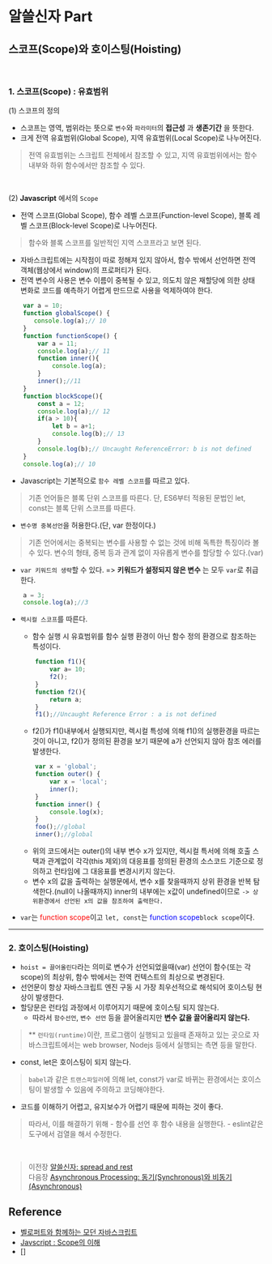 # 알쓸신자 Part

## 스코프(Scope)와 호이스팅(Hoisting)
<br/>

### 1. 스코프(Scope) : 유효범위
(1) 스코프의 정의
- 스코프는 영역, 범위라는 뜻으로 `변수`와 `파라미터`의 __접근성__ 과 __생존기간__ 을 뜻한다.
- 크게 전역 유효범위(Global Scope), 지역 유효범위(Local Scope)로 나누어진다.
> 전역 유효범위는 스크립트 전체에서 참조할 수 있고, 지역 유효범위에서는 함수 내부와 하위 함수에서만 참조할 수 있다.
<br/>

(2) __Javascript__ 에서의 `Scope`
- 전역 스코프(Global Scope), 함수 레벨 스코프(Function-level Scope), 블록 레벨 스코프(Block-level Scope)로 나누어진다.

>   함수와 블록 스코프를 일반적인 지역 스코프라고 보면 된다.

- 자바스크립트에는 시작점이 따로 정해져 있지 않아서, 함수 밖에서 선언하면 전역 객체(웹상에서 window)의 프로퍼티가 된다.
- 전역 변수의 사용은 변수 이름이 중복될 수 있고, 의도치 않은 재할당에 의한 상태 변화로 코드를 예측하기 어렵게 만드므로 사용을 억제하여야 한다.

```javascript
    var a = 10;
    function globalScope() {
       console.log(a);// 10
    }
    function functionScope() {
        var a = 11;
        console.log(a);// 11
        function inner(){
            console.log(a);
        }
        inner();//11
    }
    function blockScope(){
        const a = 12;
        console.log(a);// 12
        if(a > 10){ 
            let b = a+1;
            console.log(b);// 13
        }
        console.log(b);// Uncaught ReferenceError: b is not defined
    }
    console.log(a);// 10
```

- Javascript는 기본적으로 `함수 레벨 스코프`를 따르고 있다.
>   기존 언어들은 블록 단위 스코프를 따른다. 
>   단, ES6부터 적용된 문법인 let, const는 블록 단위 스코프를 따른다.

- `변수명 중복선언`을 허용한다.(단, var 한정이다.)
> 기존 언어에서는 중복되는 변수를 사용할 수 없는 것에 비해 독특한 특징이라 볼 수 있다.
> 변수의 형태, 중복 등과 관계 없이 자유롭게 변수를 할당할 수 있다.(var)

- `var 키워드의 생략`할 수 있다. => __키워드가 설정되지 않은 변수__ 는 모두 `var`로 취급한다.
```javascript 
    a = 3;
    console.log(a);//3
```

- `렉시컬 스코프`를 따른다.
    - 함수 실행 시 유효범위를 함수 실행 환경이 아닌 함수 정의 환경으로 참조하는 특성이다.

    ```javascript
        function f1(){  
            var a= 10;
            f2();
        }
        function f2(){  
            return a;
        }
        f1();//Uncaught Reference Error : a is not defined
    ```
    - f2()가 f1()내부에서 실행되지만, 렉시컬 특성에 의해 f1()의 실행환경을 따르는 것이 아니고, f2()가 정의된 환경을 보기 때문에 a가 선언되지 않아 참조 에러를 발생한다.

    ```javascript
        var x = 'global';
        function outer() {
            var x = 'local';
            inner();
        }
        function inner() {
            console.log(x);
        }
        foo();//global
        inner();//global
    ```
    - 위의 코드에서는 outer()의 내부 변수 x가 있지만, 렉시컬 특서에 의해 호출 스택과 관계없이 각각(this 제외)의 대응표를 정의된 환경의 소스코드 기준으로 정의하고 런타임에 그 대응표를 변경시키지 않는다.
    - 변수 x의 값을 출력하는 실행문에서, 변수 x를 찾을때까지 상위 환경을 반복 탐색한다.(null이 나올때까지) inner의 내부에는 x값이 undefined이므로 `-> 상위환경에서 선언된 x의 값을 참조하여 출력한다.`   

- `var`는 <span style="color:red">function scope</span>이고 `let, const`는 <span style="color:blue">function scope</span>`block scope`이다.
<hr>

### 2. 호이스팅(Hoisting)
- `hoist = 끌어올린다`라는 의미로 변수가 선언되었을때(var) 선언이 함수(또는 각 scope)의 최상위, 함수 밖에서는 전역 컨텍스트의 최상으로 변경된다.
- 선언문이 항상 자바스크립트 엔진 구동 시 가장 최우선적으로 해석되어 호이스팅 현상이 발생한다.
- 할당문은 런타임 과정에서 이루어지기 때문에 호이스팅 되지 않는다. 
    - 따라서 `함수선언`, `변수 선언` 등을 끌어올리지만 __변수 값을 끌어올리지 않는다.__

> ** `런타임(runtime)`이란, 프로그램이 실행되고 있을때 존재하고 있는 곳으로 자바스크립트에서는 web browser, Nodejs 등에서 실행되는 측면 등을 말한다. 

- const, let은 호이스팅이 되지 않는다.
>   `babel`과 같은 `트랜스파일러`에 의해 let, const가 var로 바뀌는 환경에서는 호이스팅이 발생할 수 있음에 주의하고 코딩해야한다. 
- 코드를 이해하기 어렵고, 유지보수가 어렵기 때문에 피하는 것이 좋다.
> 따라서, 이를 해결하기 위해
    - 함수를 선언 후 함수 내용을 실행한다.
    - eslint같은 도구에서 검열을 해서 수정한다.
</br>

>   이전장 [알쓸신자: spread and rest](https://github.com/ss-won/Javascript/blob/master/ASSJ/assj8.md)<br/>
>   다음장 [Asynchronous Processing: 동기(Synchronous)와 비동기(Asynchronous)](https://github.com/ss-won/Javascript/blob/master/Asynchronous_Processing/ap1.md)

## Reference
- [벨로퍼트와 함께하는 모던 자바스크립트](https://learnjs.vlpt.us/)
- [Javscript : Scope의 이해](http://www.nextree.co.kr/p7363/)
- []